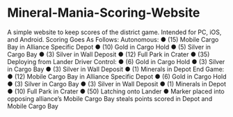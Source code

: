 # Mineral-Mania-Scoring-Website
A simple website to keep scores of the district game. Intended for PC, iOS, and Android.
Scoring Goes As Follows:
Autonomous:
● (15) Mobile Cargo Bay in Alliance Specific Depot
● (10) Gold in Cargo Hold
● (5) Silver in Cargo Bay
● (3) Silver in Wall Deposit
● (12) Full Park in Crater
● (35) Deploying from Lander
Driver Control:
● (6) Gold in Cargo Hold
● (3) Silver in Cargo Bay
● (3) Silver in Wall Deposit
● (1) Minerals in Depot
End Game:
● (12) Mobile Cargo Bay in Alliance Specific Depot
● (6) Gold in Cargo Hold
● (3) Silver in Cargo Bay
● (3) Silver in Wall Deposit
● (1) Minerals in Depot
● (10) Full Park in Crater
● (50) Latching onto Lander
● Marker placed into opposing alliance’s Mobile Cargo Bay steals points scored in Depot and
Mobile Cargo Bay



